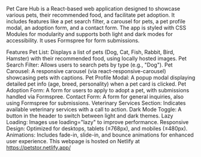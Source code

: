 Pet Care Hub is a React-based web application designed to showcase various pets, their recommended food, and facilitate pet adoption. It includes features like a pet search filter, a carousel for pets, a pet profile modal, an adoption form, and a contact form. The app is styled with CSS Modules for modularity and supports both light and dark modes for accessibility. It uses Formspree for form submissions.

Features
Pet List: Displays a list of pets (Dog, Cat, Fish, Rabbit, Bird, Hamster) with their recommended food, using locally hosted images.
Pet Search Filter: Allows users to search pets by type (e.g., "Dog").
Pet Carousel: A responsive carousel (via react-responsive-carousel) showcasing pets with captions.
Pet Profile Modal: A popup modal displaying detailed pet info (age, breed, personality) when a pet card is clicked.
Pet Adoption Form: A form for users to apply to adopt a pet, with submissions handled via Formspree.
Contact Form: A form for general inquiries, also using Formspree for submissions.
Veterinary Services Section: Indicates available veterinary services with a call to action.
Dark Mode Toggle: A button in the header to switch between light and dark themes.
Lazy Loading: Images use loading="lazy" to improve performance.
Responsive Design: Optimized for desktops, tablets (≤768px), and mobiles (≤480px).
Animations: Includes fade-in, slide-in, and bounce animations for enhanced user experience.
This webpage is hosted on Netlify at https://petstor.netlify.app/ 
